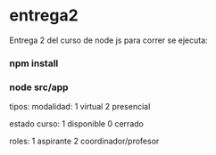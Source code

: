 # entrega2
Entrega 2 del curso de node js
para correr se ejecuta:
### npm install
### node src/app

tipos:
modalidad:
1 virtual 
2 presencial

estado curso:
1 disponible 
0 cerrado

roles:
1 aspirante
2 coordinador/profesor